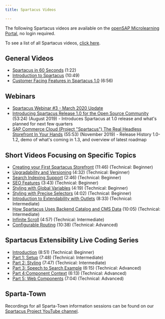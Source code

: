 ```yaml
---
title: Spartacus Videos

---
```


The following Spartacus videos are available on the [openSAP Microlearning Portal](https://microlearning.opensap.com), no login required.

To see a list of all Spartacus videos, [click here](https://microlearning.opensap.com/category/Spartacus/178316081).

## General Videos

- [Spartacus in 60 Seconds](https://microlearning.opensap.com/media/Spartacus+in+60+Seconds+-+SAP+Commerce+Cloud/1_hwaie89l/178316081) (1:22)
- [Introduction to Spartacus](https://microlearning.opensap.com/media/Introduction+to+Spartacus+-+SAP+Commerce+Cloud/1_6dln57h9/178316081) (10:49)
- [Customer Facing Features in Spartacus 1.0](https://microlearning.opensap.com/media/Customer-Facing+Features+in+Spartacus+1.0+-+SAP+Commerce+Cloud/1_j14t7kvz/178316081) (6:56)

## Webinars

- [Spartacus Webinar #3 - March 2020 Update](https://microlearning.opensap.com/media/1_tcwsoeai)
- [Introducing Spartacus Release 1.0 for the Open Source Community](https://microlearning.opensap.com/media/1_b0ngf1lw) (53:24) (August 2019) - Introduces Spartacus at 1.0 release and what's planned for next few quarters
- [SAP Commerce Cloud (Project "Spartacus") The Real Headless Storefront In Your Hands](https://microlearning.opensap.com/media/1_uwdtoyuh) (55:53) (November 2019) - Release History 1.0-1.2, demo of what's coming in 1.3, and overview of latest roadmap

## Short Videos Focusing on Specific Topics

- [Creating your First Spartacus Storefront](https://microlearning.opensap.com/media/How+to+Create+a+Spartacus+Storefront+-+SAP+Commerce+Cloud/1_unu0rtl1/178316081) (11:46) (Technical: Beginner)
- [Upgradability and Versioning](https://microlearning.opensap.com/media/Upgradability+and+Versioning+-+SAP+Commerce+Cloud/1_8fhwky5k/178316081) (4:32) (Technical: Beginner)
- [Search Indexing Support](https://microlearning.opensap.com/media/Search+Indexing+Support+-+SAP+Commerce+Cloud/1_erxdtpn6/178316081) (2:46) (Technical: Beginner)
- [SEO Features](https://microlearning.opensap.com/media/SEO+Features+-+SAP+Commerce+Cloud/1_wim5rixu/178316081) (3:43) (Technical: Beginner)
- [Styling with Global Variables](https://microlearning.opensap.com/media/Styling+with+Global+Variables+-+SAP+Commerce+Cloud/1_eae1fztm/178316081) (4:19) (Technical: Beginner)
- [Styling with Precise Selectors](https://microlearning.opensap.com/media/Styling+With+Precise+Selectors+-+SAP+Commerce+Cloud/1_ldqmajwd/178316081) (4:02) (Technical: Beginner)
- [Introduction to Extendability with Outlets](https://microlearning.opensap.com/media/Introduction+to+Extendability+with+Outlets+-+SAP+Commerce+Cloud/1_wy2eg32x/178316081) (8:33) (Technical: Intermediate)
- [How Spartacus Uses Backend Catalog and CMS Data](https://microlearning.opensap.com/media/How+Spartacus+Uses+Backend+Catalog+and+CMS+Data+-+SAP+Commerce+Cloud/1_8mmwx8ck/178316081) (10:05) (Technical: Intermediate)
- [Infinite Scroll](https://microlearning.opensap.com/media/Infinite+Scroll+-+SAP+Commerce+Cloud/1_crd2801x/178316081) (4:57) (Technical: Intermediate)
- [Configurable Routing](https://microlearning.opensap.com/media/Configurable+Routing+-+SAP+Commerce+Cloud/1_879ub3el/178316081) (10:38) (Technical: Advanced)

## Spartacus Extensibility Live Coding Series

- [Introduction](https://microlearning.opensap.com/media/Introduction+to+Spartacus+Extensibility+Live+Coding+-+SAP+Commerce+Cloud/1_tut8ercn/178316081) (8:51) (Technical: Beginner)
- [Part 1: Setup](https://microlearning.opensap.com/media/Setup+-+Spartacus+Extensibility+Live+Coding++Part+1+-+SAP+Commerce+Cloud/1_qry4lath/178316081) (7:48) (Technical: Intermediate)
- [Part 2: Styling](https://microlearning.opensap.com/media/Lipstick+Styling+-+Spartacus+Extensibility+Live+Coding+Part+2+-+SAP+Commerce+Cloud/1_suq4fmge/178316081) (7:47) (Technical: Intermediate)
- [Part 3: Speech to Search Example](https://microlearning.opensap.com/media/Speech-to-search+-+Spartacus+Extensibility+Live+Coding+Part+3+-+SAP+Commerce+Cloud/1_4wov6bb0/178316081) (6:15) (Technical: Advanced)
- [Part 4:Component Context](https://microlearning.opensap.com/media/Component+Context+-+Spartacus+Extensibility+Live+Coding+Part+4+-+SAP+Commerce+Cloud/1_0zy91r1g/178316081) (6:13) (Technical: Advanced)
- [Part 5: Web Components](https://microlearning.opensap.com/media/Web+Components+-+Spartacus+Extensibility+Live+Coding+Part+5+-+SAP+Commerce+Cloud/1_kwff10lp/178316081) (7:04)  (Technical: Advanced)

## Sparta-Town

Recordings for all Sparta-Town information sessions can be found on our [Spartacus Project YouTube channel](https://www.youtube.com/channel/UCU5tdPG8xICkKfQFedSxpOA).
